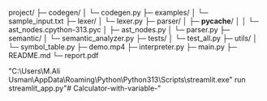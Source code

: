 project/
├─ codegen/
│  └─ codegen.py
├─ examples/
│  └─ sample_input.txt
├─ lexer/
│  └─ lexer.py
├─ parser/
│  ├─ __pycache__/
│  │  └─ ast_nodes.cpython-313.pyc
│  ├─ ast_nodes.py
│  └─ parser.py
├─ semantic/
│  └─ semantic_analyzer.py
├─ tests/
│  └─ test_all.py
├─ utils/
│  └─ symbol_table.py
├─ demo.mp4
├─ interpreter.py
├─ main.py
├─ README.md
└─ report.pdf




"C:\Users\M.Ali Usman\AppData\Roaming\Python\Python313\Scripts\streamlit.exe" run streamlit_app.py"# Calculator-with-variable-" 
